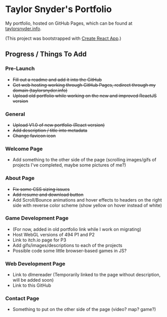 # Taylor Snyder's Portfolio

My portfolio, hosted on GitHub Pages, which can be found at [taylorsnyder.info](https://taylorsnyder.info).

(This project was bootstrapped with [Create React App](https://github.com/facebook/create-react-app).)

## Progress / Things To Add

### Pre-Launch
- ~~Fill out a readme and add it into the GitHub~~
- ~~Get web hosting working through GitHub Pages, redirect through my domain (taylorsnyder.info)~~
- ~~Upload old portfolio while working on the new and improved ReactJS version~~

### General
- ~~Upload V1.0 of new portfolio (React version)~~
- ~~Add description / title into metadata~~
- ~~Change favicon icon~~

### Welcome Page
- Add something to the other side of the page (scrolling images/gifs of projects I've completed, maybe some pictures of me?)

### About Page
- ~~Fix some CSS sizing issues~~
- ~~Add resume and download button~~
- Add Scroll/Bounce animations and hover effects to headers on the right side with reverse color scheme (show yellow on hover instead of white)

### Game Development Page
- (For now, added in old portfolio link while I work on migrating)
- Host WebGL versions of 494 P1 and P2
- Link to itch.io page for P3
- Add gifs/images/descriptions to each of the projects
- Possible code some little browser-based games in JS?

### Web Development Page
- Link to dlmereader (Temporarily linked to the page without description, will be added soon)
- Link to this GitHub

### Contact Page
- Something to put on the other side of the page (video? map? game?)
